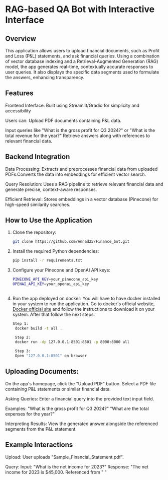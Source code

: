 # RAG-based QA Bot with Interactive Interface



## Overview
This application allows users to upload financial documents, such as Profit and Loss (P&L) statements, and ask financial queries. 
Using a combination of vector database indexing and a Retrieval-Augmented Generation (RAG) model, the app generates real-time, contextually accurate responses to user queries. 
It also displays the specific data segments used to formulate the answers, enhancing transparency.


## Features
Frontend Interface: 
   Built using Streamlit/Gradio for simplicity and accessibility
   
Users can:
   Upload PDF documents containing P&L data.
   
Input queries like "What is the gross profit for Q3 2024?" or "What is the total revenue for the year?"
Retrieve answers along with references to relevant financial data.

## Backend Integration
Data Processing:
   Extracts and preprocesses financial data from uploaded PDFs.Converts the data into embeddings for efficient vector search.
   
Query Resolution:
   Uses a RAG pipeline to retrieve relevant financial data and generate precise, context-aware responses.
   
Efficient Retrieval:
   Stores embeddings in a vector database (Pinecone) for high-speed similarity searches.

## How to Use the Application

1. Clone the repository:

   ```bash
   git clone https://github.com/Annad25/Finance_bot.git
   

2. Install the required Python dependencies:

   ```bash
   pip install -r requirements.txt

3. Configure your Pinecone and OpenAI API keys:

   ```bash
   PINECONE_API_KEY=your_pinecone_api_key
   OPENAI_API_KEY=your_openai_api_key
    
4. Run the app deployed on docker:
   You will have to have docker installed in your system to run the application. Go to docker's official website, [Docker official site](https://www.docker.com/get-started/)
   and follow the instructions to download it on your system. After that follow the next steps.

   
   ```bash
   Step 1:
    docker build -t all .

    Step 2:
    docker run -dp 127.0.0.1:8501:8501 -p 8000:8000 all

    Step 3:
    Open "127.0.0.1:8501" on browser
   
## Uploading Documents:

On the app's homepage, click the "Upload PDF" button.
Select a PDF file containing P&L statements or similar financial data.

Asking Queries:
   Enter a financial query into the provided text input field.
   
Examples:
   "What is the gross profit for Q3 2024?"
   "What are the total expenses for the year?"

Interpreting Results:
   View the generated answer alongside the referenced segments from the P&L statement.

## Example Interactions

Upload:
   User uploads "Sample_Financial_Statement.pdf".
   
Query:
   Input: "What is the net income for 2023?"
   Response: "The net income for 2023 is $45,000. Referenced from "  "
   
